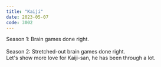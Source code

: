 ```yaml
---
title: "Kaiji"
date: 2023-05-07
code: 3002
---
```

Season 1: Brain games done right.\
\
Season 2: Stretched-out brain games done right.\
Let's show more love for Kaiji-san, he has been through a lot.